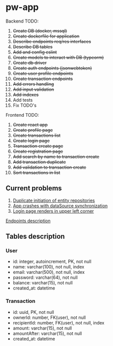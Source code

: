 # pw-app

Backend TODO:

1. ~~Create DB (docker, mssql)~~
1. ~~Create dockerfile for application~~
1. ~~Describe endpoints req/res interfaces~~
1. ~~Describe DB tables~~
1. ~~Add and config eslint~~
1. ~~Create models to interact with DB (typeorm)~~
1. ~~Create db driver~~
1. ~~Create auth endpoints (jsonwebtoken)~~
1. ~~Create user profile endpoints~~
1. ~~Create transaction endpoints~~
1. ~~Add errors handling~~
1. ~~Add input validation~~
1. ~~Add indexes~~
1. Add tests
1. Fix TODO's

Frontend TODO:
1. ~~Create react app~~
1. ~~Create profile page~~
1. ~~Create transactions list~~
1. ~~Create login page~~
1. ~~Transaction create page~~
1. ~~Create registration page~~
1. ~~Add search by name to transaction create~~
1. ~~Add transaction duplicate~~
1. ~~Add validation to transaction create~~
1. ~~Sort transactions in list~~


## Current problems

1. [Duplicate initiation of entity repositories](backend/src/users/user.repository.ts#14)
1. [App crashes with dataSource synchronization](backend/src/adapters/dataSource.ts#28)
1. [Login page renders in upper left corner](frontend/src/App.tsx)

[Endpoints description](ENDPOINTS.md)

## Tables description

### User
- id: integer, autoincrement, PK, not null
- name: varchar(100), not null, index
- email: varchar(500), not null, index
- password: varchar(64), not null
- balance: varchar(15), not null
- created_at: datetime

### Transaction
- id: uuid, PK, not null
- ownerId: number, FK(user), not null
- recipientId: number, FK(user), not null, index
- amount: varchar(15), not null
- amountAfter: varchar(15), not null
- created_at: datetime